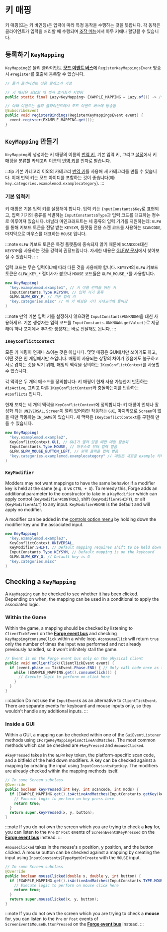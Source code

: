 # 키 매핑

키 매핑(또는 키 바인딩)은 입력에 따라 특정 동작을 수행하는 것을 뜻합니다. 각 동작은 클라이언트가 입력을 처리할 때 수행되며 [조작 메뉴][controls]에서 아무 키에나 할당될 수 있습니다.

## 등록하기 `KeyMapping`

`KeyMapping`은 물리 클라이언트 [**모드 이벤트 버스**][modbus]에 `RegisterKeyMappingsEvent` 방송시 `#register`를 호출해 등록할 수 있습니다.

```java
// 물리 클라이언트 전용 클래스라 가정

// 키 매핑은 필요할 때 까지 초기화가 지연됨
public static final Lazy<KeyMapping> EXAMPLE_MAPPING = Lazy.of(() -> /*...*/);

// 아래 이벤트는 물리 클라이언트에서 모드 이벤트 버스에 방송됨
@SubscribeEvent
public void registerBindings(RegisterKeyMappingsEvent event) {
  event.register(EXAMPLE_MAPPING.get());
}
```

## `KeyMapping` 만들기

`KeyMapping`의 생성자는 키 매핑의 이름의 [번역 키][tk], 기본 입력 키, 그리고 [설정][controls]에서 키 매핑을 분류할 카테고리 이름의 [번역 키][tk]를 인자로 받습니다.

:::tip
기본 카테고리 이외의 카테고리 [번역 키][tk]를 사용해 새 카테고리를 만들 수 있습니다. 이때 번역 키는 모드 아이디를 포함하는 것이 좋습니다(예: `key.categories.examplemod.examplecategory`).
:::

### 기본 입력키

키 매핑은 기본 입력 키를 설정해야 합니다. 입력 키는 `InputConstants$Key`로 표현되고, 입력 기기의 종류를 식별하는 `InputConstants$Type`과 입력 코드를 대표하는 정수로 이루어져 있습니다.
바닐라 마인크래프트는 세 종류의 입력 기기를 지원하는데: `GLFW`를 통해 키보드 토큰을 전달 받는 `KEYSYM`, 플랫폼 전용 스캔 코드를 사용하는 `SCANCODE`, 마지막으로 마우스를 대표하는 `MOUSE` 입니다.

:::note
`GLFW` 키보드 토큰은 특정 플랫폼에 종속되지 않기 때문에 `SCANCODE`대신 `KEYSYM`을 사용하는 것을 강력히 권장드립니다. 자세한 내용은 [GLFW 문서][keyinput]에서 찾아보실 수 있습니다.
:::

입력 코드는 무슨 입력이냐에 따라 다른 것을 사용해야 합니다. `KEYSYM`의 `GLFW` 키보드 토큰은 `GLFW_KEY_*` 접미사가 붙으나 `MOUSE` 코드들은 `GLFW_MOUSE_*`를 사용합니다.

```java
new KeyMapping(
  "key.examplemod.example1", // 키 이름 번역을 위한 키
  InputConstants.Type.KEYSYM, // 입력 기기 종류
  GLFW.GLFW_KEY_P, // 기본 입력 키
  "key.categories.misc" // 이 키 매핑은 기타 카테고리에 들어감
)
```

:::note
만약 기본 입력 키를 설정하지 않으려면 `InputConstants#UNKNOWN`을 대신 사용하세요. 기본 생성자는 입력 코드를 `InputConstants.UNKNOWN.getValue()`로 제공해야 하나 포지에서 추가한 생성자는 바로 전달해도 됩니다.
:::

### `IKeyConflictContext`

모든 키 매핑이 언제나 쓰이는 것은 아닙니다. 몇몇 매핑은 GUI에서만 쓰이기도 하고, 어떤 것은 인 게임에서만 쓰입니다. 매핑이 사용되는 상황의 차이가 있음에도 불구하고 서로 겹치는 것을 막기 위해, 매핑의 맥락을 정의하는 `IKeyConflictContext`를 사용할 수 있습니다.

각 맥락은 두 개의 메소드를 정의합니다: 키 매핑이 현재 사용 가능한지 반환하는 `#isActive`, 그리고 다른 `IKeyConflictContext`와 충돌하는지를 반환하는 `#conflicts` 입니다.

현재 포지는 세 개의 맥락을 `KeyConflictContext`에 정의합니다: 키 매핑이 언제나 활성화 되는 `UNIVERSAL`, `Screen`이 열려 있어야만 작동하는 `GUI`, 마지막으로 `Screen`이 없을 때만 작동하는 `IN_GAME`이 있습니다. 새 맥락은 `IKeyConflictContext`를 구현해 만들 수 있습니다.

```java
new KeyMapping(
  "key.examplemod.example2",
  KeyConflictContext.GUI, // GUI가 열려 있을 때만 매핑 활성화
  InputConstants.Type.MOUSE, // 마우스로 부터 입력 받음
  GLFW.GLFW_MOUSE_BUTTON_LEFT, // 왼쪽 클릭을 입력 받음
  "key.categories.examplemod.examplecategory" // 매핑은 새로운 example 카테고리에 분류함
)
```

### `KeyModifier`

Modders may not want mappings to have the same behavior if a modifier key is held at the same (e.g. `G` vs `CTRL + G`). To remedy this, Forge adds an additional parameter to the constructor to take in a `KeyModifier` which can apply control (`KeyModifier#CONTROL`), shift (`KeyModifier#SHIFT`), or alt (`KeyModifier#ALT`) to any input. `KeyModifier#NONE` is the default and will apply no modifier.

A modifier can be added in the [controls option menu][controls] by holding down the modifier key and the associated input.

```java
new KeyMapping(
  "key.examplemod.example3",
  KeyConflictContext.UNIVERSAL,
  KeyModifier.SHIFT, // Default mapping requires shift to be held down
  InputConstants.Type.KEYSYM, // Default mapping is on the keyboard
  GLFW.GLFW_KEY_G, // Default key is G
  "key.categories.misc"
)
```

## Checking a `KeyMapping`

A `KeyMapping` can be checked to see whether it has been clicked. Depending on when, the mapping can be used in a conditional to apply the associated logic.

### Within the Game

Within the game, a mapping should be checked by listening to `ClientTickEvent` on the [**Forge event bus**][forgebus] and checking `KeyMapping#consumeClick` within a while loop. `#consumeClick` will return `true` only the number of times the input was performed and not already previously handled, so it won't infinitely stall the game.

```java
// Event is on the Forge event bus only on the physical client
public void onClientTick(ClientTickEvent event) {
  if (event.phase == TickEvent.Phase.END) { // Only call code once as the tick event is called twice every tick
    while (EXAMPLE_MAPPING.get().consumeClick()) {
      // Execute logic to perform on click here
    }
  }
}
```

:::caution
Do not use the `InputEvent`s as an alternative to `ClientTickEvent`. There are separate events for keyboard and mouse inputs only, so they wouldn't handle any additional inputs.
:::

### Inside a GUI

Within a GUI, a mapping can be checked within one of the `GuiEventListener` methods using `IForgeKeyMapping#isActiveAndMatches`. The most common methods which can be checked are `#keyPressed` and `#mouseClicked`. 

`#keyPressed` takes in the `GLFW` key token, the platform-specific scan code, and a bitfield of the held down modifiers. A key can be checked against a mapping by creating the input using `InputConstants#getKey`. The modifiers are already checked within the mapping methods itself.

```java
// In some Screen subclass
@Override
public boolean keyPressed(int key, int scancode, int mods) {
  if (EXAMPLE_MAPPING.get().isActiveAndMatches(InputConstants.getKey(key, scancode))) {
    // Execute logic to perform on key press here
    return true;
  }
  return super.keyPressed(x, y, button);
} 
```

:::note
If you do not own the screen which you are trying to check a **key** for, you can listen to the `Pre` or `Post` events of `ScreenEvent$KeyPressed` on the [**Forge event bus**][forgebus] instead.
:::

`#mouseClicked` takes in the mouse's x position, y position, and the button clicked. A mouse button can be checked against a mapping by creating the input using `InputConstants$Type#getOrCreate` with the `MOUSE` input.

```java
// In some Screen subclass
@Override
public boolean mouseClicked(double x, double y, int button) {
  if (EXAMPLE_MAPPING.get().isActiveAndMatches(InputConstants.TYPE.MOUSE.getOrCreate(button))) {
    // Execute logic to perform on mouse click here
    return true;
  }
  return super.mouseClicked(x, y, button);
} 
```

:::note
If you do not own the screen which you are trying to check a **mouse** for, you can listen to the `Pre` or `Post` events of `ScreenEvent$MouseButtonPressed` on the [**Forge event bus**][forgebus] instead.
:::

[modbus]: ../concepts/events.md#모드-이벤트-버스
[controls]: https://minecraft.wiki/w/Options#Controls
[tk]: ../concepts/internationalization.md#translatablecontents
[keyinput]: https://www.glfw.org/docs/3.3/input_guide.html#input_key
[forgebus]: ../concepts/events.md#이벤트-핸들러-등록하기
